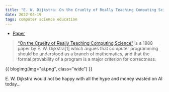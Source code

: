 ```yaml
---
title: "E. W. Dijkstra: On the Cruelty of Really Teaching Computing Science"
date: 2022-04-19
tags: computer science education
---
```


- [Paper](https://www.cs.utexas.edu/~EWD/transcriptions/EWD10xx/EWD1036.html)

> [“On the Cruelty of Really Teaching Computing Science”](https://en.wikipedia.org/wiki/On_the_Cruelty_of_Really_Teaching_Computer_Science) is a 1988 paper by E. W. Dijkstra[1] which argues that computer programming should be understood as a branch of mathematics, and that the formal provability of a program is a major criterion for correctness.

{{ blogImg(img="ai.png", class="wide") }}

E. W. Dijkstra would not be happy with all the hype and money wasted on AI today...
